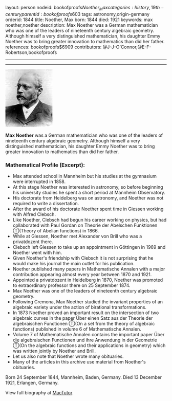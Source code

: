 layout: person
nodeid: bookofproofs$Noether_Max
categories: history,19th-century
parentid: bookofproofs$603
tags: astronomy,origin-germany
orderid: 1844
title: Noether, Max
born: 1844
died: 1921
keywords: max noether,noether
description: Max Noether was a German mathematician who was one of the leaders of nineteenth century algebraic geometry. Although himself a very distinguished mathematician, his daughter Emmy Noether was to bring greater innovation to mathematics than did her father.
references: bookofproofs$6909
contributors: @J-J-O'Connor,@E-F-Robertson,bookofproofs

---



---

![Noether_Max.jpg](https://github.com/bookofproofs/bookofproofs.github.io/blob/main/_sources/_assets/images/portraits/Noether_Max.jpg?raw=true)

**Max Noether** was a German mathematician who was one of the leaders of nineteenth century algebraic geometry. 
Although himself a very distinguished mathematician, his daughter Emmy Noether was to bring greater innovation to mathematics than did her father.

### Mathematical Profile (Excerpt):
* Max attended school in Mannheim but his studies at the gymnasium were interrupted in 1858.
* At this stage Noether was interested in astronomy, so before beginning his university studies he spent a short period at Mannheim Observatory.
* His doctorate from Heidelberg was on astronomy, and Noether was not required to write a dissertation.
* After the award of his doctorate Noether spent time in Giessen working with Alfred Clebsch.
* Like Noether, Clebsch had begun his career working on physics, but had collaborated with Paul Gordan on Theorie der Abelschen Funktionen Ⓣ(Theory of Abelian functions) in 1866.
* While at Giessen, Noether met Alexander von Brill who was a privatdozent there.
* Clebsch left Giessen to take up an appointment in Göttingen in 1969 and Noether went with him.
* Given Noether's friendship with Clebsch it is not surprising that he would make his journal the main outlet for his publication.
* Noether published many papers in Mathematische Annalen  with a major contribution appearing almost every year between 1870 and 1921.
* Appointed a privatdozent in Heidelberg in 1870, Noether was promoted to extraordinary professor there on 25 September 1874.
* Max Noether was one of the leaders of nineteenth century algebraic geometry.
* Following Cremona, Max Noether studied the invariant properties of an algebraic variety under the action of birational transformations.
* In 1873 Noether proved an important result on the intersection of two algebraic curves in the paper Über einen Satz aus der Theorie der algebraischen Functionen Ⓣ(On a set from the theory of algebraic functions) published in volume 6 of Mathematische Annalen.
* Volume 7 of Mathematische Annalen  contains the important paper Über die algebraischen Functionen und ihre Anwendung in der Geometrie Ⓣ(On the algebraic functions and their applications in geometry) which was written jointly by Noether and Brill.
* Let us also note that Noether wrote many obituaries.
* Many of the articles in this archive use material from Noether's obituaries.

Born 24 September 1844, Mannheim, Baden, Germany. Died 13 December 1921, Erlangen, Germany.

View full biography at [MacTutor](https://mathshistory.st-andrews.ac.uk/Biographies/Noether_Max/)
